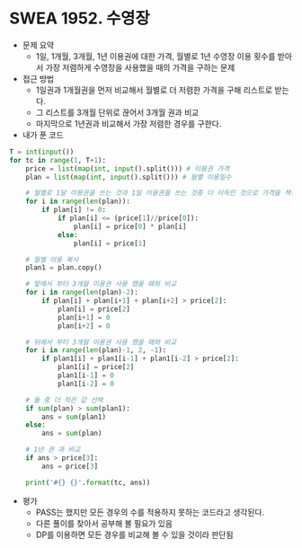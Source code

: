 # SWEA 1952. 수영장

- 문제 요약
  - 1일, 1개월, 3개월, 1년 이용권에 대한 가격, 월별로 1년 수영장 이용 횟수를 받아서 가장 저렴하게 수영장을 사용했을 때의 가격을 구하는 문제
- 접근 방법
  - 1일권과 1개월권을 먼저 비교해서 월별로 더 저렴한 가격을 구해 리스트로 받는다.
  - 그 리스트를 3개월 단위로 끊어서 3개월 권과 비교
  - 마지막으로 1년권과 비교해서 가장 저렴한 경우를 구한다.
- 내가 푼 코드

```python
T = int(input())
for tc in range(1, T+1):
    price = list(map(int, input().split())) # 이용권 가격
    plan = list(map(int, input().split())) # 월별 이용일수

    # 월별로 1달 이용권을 쓰는 것과 1일 이용권을 쓰는 것중 더 이득인 것으로 가격을 책정
    for i in range(len(plan)):
        if plan[i] != 0:
            if plan[i] <= (price[1]//price[0]):
                plan[i] = price[0] * plan[i]
            else:
                plan[i] = price[1]

    # 월별 이용 복사
    plan1 = plan.copy()

    # 앞에서 부터 3개월 이용권 사용 했을 때와 비교
    for i in range(len(plan)-2):
        if plan[i] + plan[i+1] + plan[i+2] > price[2]:
            plan[i] = price[2]
            plan[i+1] = 0
            plan[i+2] = 0

    # 뒤에서 부터 3개월 이용권 사용 했을 때와 비교
    for i in range(len(plan)-1, 2, -1):
        if plan1[i] + plan1[i-1] + plan1[i-2] > price[2]:
            plan1[i] = price[2]
            plan1[i-1] = 0
            plan1[i-2] = 0

    # 둘 중 더 작은 값 선택
    if sum(plan) > sum(plan1):
        ans = sum(plan1)
    else:
        ans = sum(plan)

    # 1년 권 과 비교
    if ans > price[3]:
        ans = price[3]

    print('#{} {}'.format(tc, ans))
```

- 평가
  - PASS는 했지만 모든 경우의 수를 적용하지 못하는 코드라고 생각된다.
  - 다른 풀이를 찾아서 공부해 볼 필요가 있음
  - DP를 이용하면 모든 경우를 비교해 볼 수 있을 것이라 판단됨



